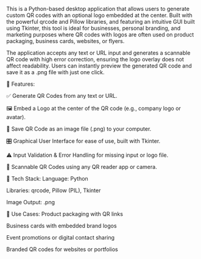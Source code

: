 This is a Python-based desktop application that allows users to generate custom QR codes with an optional logo embedded at the center. Built with the powerful qrcode and Pillow libraries, and featuring an intuitive GUI built using Tkinter, this tool is ideal for businesses, personal branding, and marketing purposes where QR codes with logos are often used on product packaging, business cards, websites, or flyers.

The application accepts any text or URL input and generates a scannable QR code with high error correction, ensuring the logo overlay does not affect readability. Users can instantly preview the generated QR code and save it as a .png file with just one click.


🚀 Features:


✅ Generate QR Codes from any text or URL.

🖼️ Embed a Logo at the center of the QR code (e.g., company logo or avatar).

💾 Save QR Code as an image file (.png) to your computer.

🎛️ Graphical User Interface for ease of use, built with Tkinter.

⚠️ Input Validation & Error Handling for missing input or logo file.

📱 Scannable QR Codes using any QR reader app or camera.

🔧 Tech Stack:
Language: Python

Libraries: qrcode, Pillow (PIL), Tkinter

Image Output: .png

📝 Use Cases:
Product packaging with QR links

Business cards with embedded brand logos

Event promotions or digital contact sharing

Branded QR codes for websites or portfolios
